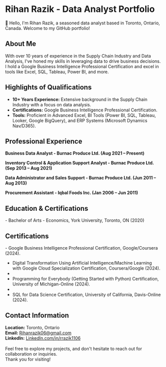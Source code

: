 # <h1><b>Rihan Razik - Data Analyst Portfolio</b></h1>

👋 Hello, I'm Rihan Razik, a seasoned data analyst based in Toronto, Ontario, Canada. Welcome to my GitHub portfolio!

<H2><B>About Me</B></H2>

With over 10 years of experience in the Supply Chain Industry and Data Analysis, I've honed my skills in leveraging data to drive business decisions. I hold a Google Business Intelligence Professional Certification and excel in tools like Excel, SQL, Tableau, Power BI, and more.

<H2><B>Highlights of Qualifications</B></H2>

- <b>10+ Years Experience:</b> Extensive background in the Supply Chain Industry with a focus on data analysis.<br>
- <b>Certifications:</b> Google Business Intelligence Professional Certification.<br>
- <b>Tools:</b> Proficient in Advanced Excel, BI Tools (Power BI, SQL, Tableau, Looker, Google BigQuery), and ERP Systems (Microsoft Dynamics Nav/D365).<br>

<H2><B>Professional Experience</B></H2>

<b>Business Data Analyst - Burnac Produce Ltd. (Aug 2021 – Present)</B>

<b>Inventory Control & Application Support Analyst - Burnac Produce Ltd. (Sep 2013 – Aug 2021)</B>

<b>Data Administrator and Sales Support - Burnac Produce Ltd. (Jun 2011 – Aug 2013)</B>

<b>Procurement Assistant - Iqbal Foods Inc. (Jan 2006 – Jun 2011)</B>

<H2><B>Education & Certifications</B></H2>
- Bachelor of Arts - Economics, York University, Toronto, ON (2020)

<H2><B>Certifications</B></H2>
- Google Business Intelligence Professional Certification, Google/Coursera (2024).

- Digital Transformation Using Artificial Intelligence/Machine Learning with Google Cloud Specialization Certification, Coursera/Google (2024).
- 
- Programming for Everybody (Getting Started with Python) Certification, University of Michigan-Online (2024).
- 
- SQL for Data Science Certification, University of California, Davis-Online (2024).

<h2>Contact Information</B></H2>

<b>Location:</b> Toronto, Ontario<br>
<b>Email:</b> Rihanrazik06@gmail.com<br>
<b>LinkedIn:</b> <a href="https://www.LinkedIn.com/in/rrazik1106">LinkedIn.com/in/rrazik1106</a> <br>
<br>
Feel free to explore my projects, and don't hesitate to reach out for collaboration or inquiries. <br>Thank you for visiting!

<!---
rihanrazik/rihanrazik is a ✨ special ✨ repository because its `README.md` (this file) appears on your GitHub profile.
You can click the Preview link to take a look at your changes.
--->
